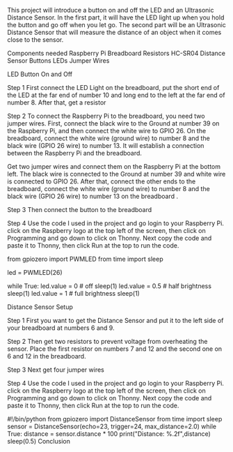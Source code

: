 This project will introduce a button on and off the LED and an Ultrasonic Distance Sensor. In the first part, it will have the LED light up when you hold the button and go off when you let go. The second part will be an Ultrasonic Distance Sensor that will measure the distance of an object when it comes close to the sensor.


Components needed
Raspberry Pi
Breadboard
Resistors
HC-SR04 Distance Sensor
Buttons
LEDs
Jumper Wires


LED Button On and Off




Step 1
First connect the LED Light on the breadboard, put the short end of the LED at the far end of number 10 and long end to the left at the far end of number 8. After that, get a resistor 


Step 2
To connect the Raspberry Pi to the breadboard, you need two jumper wires. First, connect the black wire to the Ground at number 39 on the Raspberry Pi, and then connect the white wire to GPIO 26. On the breadboard, connect the white wire (ground wire) to number 8 and the black wire (GPIO 26 wire) to number 13. It will establish a connection between the Raspberry Pi and the breadboard.

Get two jumper wires and connect them on the Raspberry Pi at the bottom left. The black wire is connected to the Ground at number 39 and white wire is connected to GPIO 26. After that, connect the other ends to the breadboard, connect the white wire (ground wire) to number 8 and the black wire (GPIO 26 wire) to number 13 on the breadboard .


Step 3
Then connect the button to the breadboard 


Step 4 
Use the code I used in the project and go login to your Raspberry Pi. click on the Raspberry logo at the top left of the screen, then click on Programming and go down to click on Thonny. Next copy the code and paste it to Thonny, then click Run at the top to run the code.


from gpiozero import PWMLED
from time import sleep

led = PWMLED(26)

while True:
    led.value = 0  # off
    sleep(1)
    led.value = 0.5  # half brightness
    sleep(1)
    led.value = 1  # full brightness
    sleep(1)


Distance Sensor Setup



Step 1 
First you want to get the Distance Sensor and put it to the left side of your breadboard at numbers 6 and 9.

Step 2
Then get two resistors to prevent voltage from overheating the sensor. Place the first resistor on numbers 7 and 12 and the second one on 6 and 12 in the breadboard.

Step 3 
Next get four jumper wires 

Step 4
Use the code I used in the project and go login to your Raspberry Pi. click on the Raspberry logo at the top left of the screen, then click on Programming and go down to click on Thonny. Next copy the code and paste it to Thonny, then click Run at the top to run the code.

#!/bin/python 
from gpiozero import DistanceSensor 
from time import sleep 
sensor = DistanceSensor(echo=23, trigger=24, max_distance=2.0) 
while True: distance = sensor.distance * 100 
print("Distance: %.2f",distance) 
sleep(0.5)
Conclusion 

